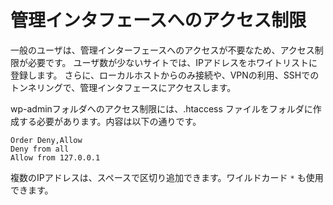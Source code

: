 
# 管理インタフェースへのアクセス制限

一般のユーザは、管理インターフェースへのアクセスが不要なため、アクセス制限が必要です。
ユーザ数が少ないサイトでは、IPアドレスをホワイトリストに登録します。
さらに、ローカルホストからのみ接続や、VPNの利用、SSHでのトンネリングで、管理インタフェースにアクセスします。

wp-adminフォルダへのアクセス制限には、.htaccess ファイルをフォルダに作成する必要があります。内容は以下の通りです。

```
Order Deny,Allow
Deny from all
Allow from 127.0.0.1
```

複数のIPアドレスは、スペースで区切り追加できます。ワイルドカード `*` も使用できます。

